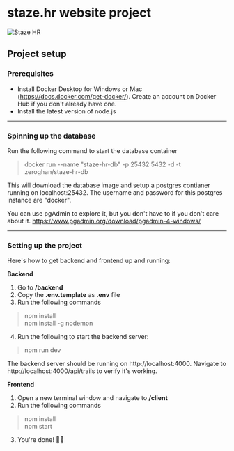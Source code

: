# staze.hr website project

![Staze HR](https://i.imgur.com/buqWaH0.png)

## Project setup

### Prerequisites
* Install Docker Desktop for Windows or Mac (https://docs.docker.com/get-docker/). Create an account on Docker Hub if you don't already have one.
* Install the latest version of node.js

---

### Spinning up the database
Run the following command to start the database container

> docker run --name "staze-hr-db" -p 25432:5432 -d -t zeroghan/staze-hr-db

This will download the database image and setup a postgres contianer running on localhost:25432. The username and password for this postgres instance are "docker". 

You can use pgAdmin to explore it, but you don't have to if you don't care about it. https://www.pgadmin.org/download/pgadmin-4-windows/

---
### Setting up the project

Here's how to get backend and frontend up and running:

**Backend**

1. Go to **/backend**
2. Copy the **.env.template** as **.env** file
3. Run the following commands

 > npm install    
 > npm install -g nodemon

4. Run the following to start the backend server:

> npm run dev

The backend server should be running on http://localhost:4000. Navigate to http://localhost:4000/api/trails to verify it's working.

**Frontend**

1. Open a new terminal window and navigate to **/client**
2. Run the following commands

> npm install   
> npm start

3. You're done! 🎉🥳